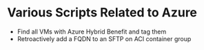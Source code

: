 # Various Scripts Related to Azure
- Find all VMs with Azure Hybrid Benefit and tag them
- Retroactively add a FQDN to an SFTP on ACI container group 